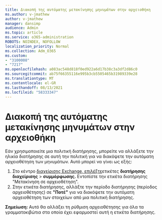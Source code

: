 ```yaml
---
title: Διακοπή της αυτόματης μετακίνησης μηνυμάτων στην αρχειοθήκη
ms.author: v-jmathew
author: v-jmathew
manager: dansimp
audience: Admin
ms.topic: article
ms.service: o365-administration
ROBOTS: NOINDEX, NOFOLLOW
localization_priority: Normal
ms.collection: Adm_O365
ms.custom:
- "3100008"
- "7217"
ms.openlocfilehash: a083ac548d818f0ed922a6d17b38c3a3df2d86c0
ms.sourcegitcommit: ab75f66355116e995b3cb5505465b31989339e28
ms.translationtype: MT
ms.contentlocale: el-GR
ms.lasthandoff: 08/13/2021
ms.locfileid: "58333347"
---
```

# <a name="stop-messages-from-moving-to-the-archive-automatically"></a>Διακοπή της αυτόματης μετακίνησης μηνυμάτων στην αρχειοθήκη

Εάν χρησιμοποιείτε μια πολιτική διατήρησης, μπορείτε να αλλάξετε την ηλικία διατήρησης σε αυτή την πολιτική για να διακόψετε την αυτόματη αρχειοθέτηση των μηνυμάτων. Αυτό μπορεί να γίνει ως εξής:

1. Στο κέντρο [διαχείρισης Exchange, επιλέξτε](https://go.microsoft.com/fwlink/?linkid=2059104)ετικέτες **διατήρησης διαχείρισης**  >  **συμμόρφωσης.** Εντοπίστε την ετικέτα διατήρησης "Μετακίνηση σε αρχειοθέτηση".
2. Στην ετικέτα διατήρησης, αλλάξτε την περίοδο διατήρησης (περίοδος αρχειοθέτησης) σε **"Ποτέ"** για να διακόψετε την αυτόματη αρχειοθέτηση των στοιχείων από μια πολιτική διατήρησης.

**Σημείωση:** Αυτό θα αλλάξει τη ρύθμιση αρχειοθέτησης για όλα τα γραμματοκιβώτια στα οποία έχει εφαρμοστεί αυτή η ετικέτα διατήρησης.
